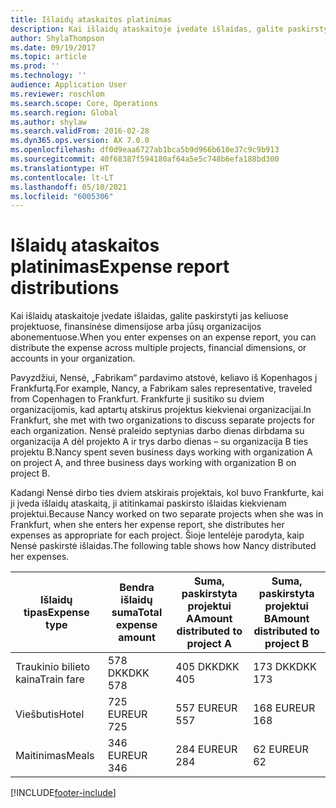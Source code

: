 ```yaml
---
title: Išlaidų ataskaitos platinimas
description: Kai išlaidų ataskaitoje įvedate išlaidas, galite paskirstyti jas keliuose projektuose, juridiniuose subjektuose arba jūsų organizacijos abonementuose.
author: ShylaThompson
ms.date: 09/19/2017
ms.topic: article
ms.prod: ''
ms.technology: ''
audience: Application User
ms.reviewer: roschlom
ms.search.scope: Core, Operations
ms.search.region: Global
ms.author: shylaw
ms.search.validFrom: 2016-02-28
ms.dyn365.ops.version: AX 7.0.0
ms.openlocfilehash: df0d9eaa6727ab1bca5b9d966b610e37c9c9b913
ms.sourcegitcommit: 40f68387f594180af64a5e5c748b6efa188bd300
ms.translationtype: HT
ms.contentlocale: lt-LT
ms.lasthandoff: 05/10/2021
ms.locfileid: "6005306"
---
```

# <a name="expense-report-distributions"></a><span data-ttu-id="a5824-103">Išlaidų ataskaitos platinimas</span><span class="sxs-lookup"><span data-stu-id="a5824-103">Expense report distributions</span></span>

<span data-ttu-id="a5824-104">Kai išlaidų ataskaitoje įvedate išlaidas, galite paskirstyti jas keliuose projektuose, finansinėse dimensijose arba jūsų organizacijos abonementuose.</span><span class="sxs-lookup"><span data-stu-id="a5824-104">When you enter expenses on an expense report, you can distribute the expense across multiple projects, financial dimensions, or accounts in your organization.</span></span>

<span data-ttu-id="a5824-105">Pavyzdžiui, Nensė, „Fabrikam“ pardavimo atstovė, keliavo iš Kopenhagos į Frankfurtą.</span><span class="sxs-lookup"><span data-stu-id="a5824-105">For example, Nancy, a Fabrikam sales representative, traveled from Copenhagen to Frankfurt.</span></span> <span data-ttu-id="a5824-106">Frankfurte ji susitiko su dviem organizacijomis, kad aptartų atskirus projektus kiekvienai organizacijai.</span><span class="sxs-lookup"><span data-stu-id="a5824-106">In Frankfurt, she met with two organizations to discuss separate projects for each organization.</span></span> <span data-ttu-id="a5824-107">Nensė praleido septynias darbo dienas dirbdama su organizacija A dėl projekto A ir trys darbo dienas – su organizacija B ties projektu B.</span><span class="sxs-lookup"><span data-stu-id="a5824-107">Nancy spent seven business days working with organization A on project A, and three business days working with organization B on project B.</span></span>

<span data-ttu-id="a5824-108">Kadangi Nensė dirbo ties dviem atskirais projektais, kol buvo Frankfurte, kai ji įveda išlaidų ataskaitą, ji atitinkamai paskirsto išlaidas kiekvienam projektui.</span><span class="sxs-lookup"><span data-stu-id="a5824-108">Because Nancy worked on two separate projects when she was in Frankfurt, when she enters her expense report, she distributes her expenses as appropriate for each project.</span></span> <span data-ttu-id="a5824-109">Šioje lentelėje parodyta, kaip Nensė paskirstė išlaidas.</span><span class="sxs-lookup"><span data-stu-id="a5824-109">The following table shows how Nancy distributed her expenses.</span></span>


| <span data-ttu-id="a5824-110">Išlaidų tipas</span><span class="sxs-lookup"><span data-stu-id="a5824-110">Expense type</span></span> | <span data-ttu-id="a5824-111">Bendra išlaidų suma</span><span class="sxs-lookup"><span data-stu-id="a5824-111">Total expense amount</span></span>|<span data-ttu-id="a5824-112">Suma, paskirstyta projektui A</span><span class="sxs-lookup"><span data-stu-id="a5824-112">Amount distributed to project A</span></span>| <span data-ttu-id="a5824-113">Suma, paskirstyta projektui B</span><span class="sxs-lookup"><span data-stu-id="a5824-113">Amount distributed to project B</span></span> |
|--------------|---------------------|-------------------------------|---------------------------------|
|<span data-ttu-id="a5824-114">Traukinio bilieto kaina</span><span class="sxs-lookup"><span data-stu-id="a5824-114">Train fare</span></span>   |<span data-ttu-id="a5824-115">578 DKK</span><span class="sxs-lookup"><span data-stu-id="a5824-115">DKK 578</span></span>              |<span data-ttu-id="a5824-116">405 DKK</span><span class="sxs-lookup"><span data-stu-id="a5824-116">DKK 405</span></span>                        |<span data-ttu-id="a5824-117">173 DKK</span><span class="sxs-lookup"><span data-stu-id="a5824-117">DKK 173</span></span>                          |
|<span data-ttu-id="a5824-118">Viešbutis</span><span class="sxs-lookup"><span data-stu-id="a5824-118">Hotel</span></span>         |<span data-ttu-id="a5824-119">725 EUR</span><span class="sxs-lookup"><span data-stu-id="a5824-119">EUR 725</span></span>              |<span data-ttu-id="a5824-120">557 EUR</span><span class="sxs-lookup"><span data-stu-id="a5824-120">EUR 557</span></span>                        |<span data-ttu-id="a5824-121">168 EUR</span><span class="sxs-lookup"><span data-stu-id="a5824-121">EUR 168</span></span>                          |
|<span data-ttu-id="a5824-122">Maitinimas</span><span class="sxs-lookup"><span data-stu-id="a5824-122">Meals</span></span>         |<span data-ttu-id="a5824-123">346 EUR</span><span class="sxs-lookup"><span data-stu-id="a5824-123">EUR 346</span></span>              |<span data-ttu-id="a5824-124">284 EUR</span><span class="sxs-lookup"><span data-stu-id="a5824-124">EUR 284</span></span>                        |<span data-ttu-id="a5824-125">62 EUR</span><span class="sxs-lookup"><span data-stu-id="a5824-125">EUR 62</span></span>                           |



[!INCLUDE[footer-include](../includes/footer-banner.md)]